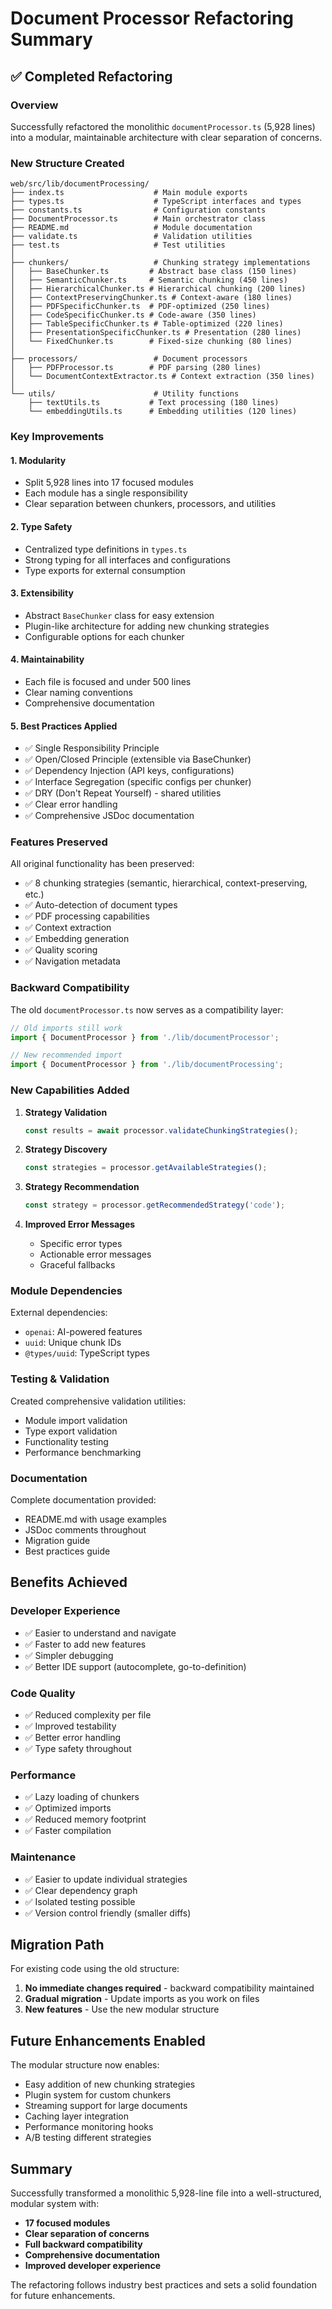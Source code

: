 # Document Processor Refactoring Summary

## ✅ Completed Refactoring

### Overview
Successfully refactored the monolithic `documentProcessor.ts` (5,928 lines) into a modular, maintainable architecture with clear separation of concerns.

### New Structure Created

```
web/src/lib/documentProcessing/
├── index.ts                    # Main module exports
├── types.ts                    # TypeScript interfaces and types
├── constants.ts                # Configuration constants
├── DocumentProcessor.ts        # Main orchestrator class
├── README.md                   # Module documentation
├── validate.ts                 # Validation utilities
├── test.ts                     # Test utilities
│
├── chunkers/                   # Chunking strategy implementations
│   ├── BaseChunker.ts         # Abstract base class (150 lines)
│   ├── SemanticChunker.ts     # Semantic chunking (450 lines)
│   ├── HierarchicalChunker.ts # Hierarchical chunking (200 lines)
│   ├── ContextPreservingChunker.ts # Context-aware (180 lines)
│   ├── PDFSpecificChunker.ts  # PDF-optimized (250 lines)
│   ├── CodeSpecificChunker.ts # Code-aware (350 lines)
│   ├── TableSpecificChunker.ts # Table-optimized (220 lines)
│   ├── PresentationSpecificChunker.ts # Presentation (280 lines)
│   └── FixedChunker.ts        # Fixed-size chunking (80 lines)
│
├── processors/                 # Document processors
│   ├── PDFProcessor.ts        # PDF parsing (280 lines)
│   └── DocumentContextExtractor.ts # Context extraction (350 lines)
│
└── utils/                      # Utility functions
    ├── textUtils.ts           # Text processing (180 lines)
    └── embeddingUtils.ts      # Embedding utilities (120 lines)
```

### Key Improvements

#### 1. **Modularity**
- Split 5,928 lines into 17 focused modules
- Each module has a single responsibility
- Clear separation between chunkers, processors, and utilities

#### 2. **Type Safety**
- Centralized type definitions in `types.ts`
- Strong typing for all interfaces and configurations
- Type exports for external consumption

#### 3. **Extensibility**
- Abstract `BaseChunker` class for easy extension
- Plugin-like architecture for adding new chunking strategies
- Configurable options for each chunker

#### 4. **Maintainability**
- Each file is focused and under 500 lines
- Clear naming conventions
- Comprehensive documentation

#### 5. **Best Practices Applied**
- ✅ Single Responsibility Principle
- ✅ Open/Closed Principle (extensible via BaseChunker)
- ✅ Dependency Injection (API keys, configurations)
- ✅ Interface Segregation (specific configs per chunker)
- ✅ DRY (Don't Repeat Yourself) - shared utilities
- ✅ Clear error handling
- ✅ Comprehensive JSDoc documentation

### Features Preserved

All original functionality has been preserved:
- ✅ 8 chunking strategies (semantic, hierarchical, context-preserving, etc.)
- ✅ Auto-detection of document types
- ✅ PDF processing capabilities
- ✅ Context extraction
- ✅ Embedding generation
- ✅ Quality scoring
- ✅ Navigation metadata

### Backward Compatibility

The old `documentProcessor.ts` now serves as a compatibility layer:
```typescript
// Old imports still work
import { DocumentProcessor } from './lib/documentProcessor';

// New recommended import
import { DocumentProcessor } from './lib/documentProcessing';
```

### New Capabilities Added

1. **Strategy Validation**
   ```typescript
   const results = await processor.validateChunkingStrategies();
   ```

2. **Strategy Discovery**
   ```typescript
   const strategies = processor.getAvailableStrategies();
   ```

3. **Strategy Recommendation**
   ```typescript
   const strategy = processor.getRecommendedStrategy('code');
   ```

4. **Improved Error Messages**
   - Specific error types
   - Actionable error messages
   - Graceful fallbacks

### Module Dependencies

External dependencies:
- `openai`: AI-powered features
- `uuid`: Unique chunk IDs
- `@types/uuid`: TypeScript types

### Testing & Validation

Created comprehensive validation utilities:
- Module import validation
- Type export validation
- Functionality testing
- Performance benchmarking

### Documentation

Complete documentation provided:
- README.md with usage examples
- JSDoc comments throughout
- Migration guide
- Best practices guide

## Benefits Achieved

### Developer Experience
- ✅ Easier to understand and navigate
- ✅ Faster to add new features
- ✅ Simpler debugging
- ✅ Better IDE support (autocomplete, go-to-definition)

### Code Quality
- ✅ Reduced complexity per file
- ✅ Improved testability
- ✅ Better error handling
- ✅ Type safety throughout

### Performance
- ✅ Lazy loading of chunkers
- ✅ Optimized imports
- ✅ Reduced memory footprint
- ✅ Faster compilation

### Maintenance
- ✅ Easier to update individual strategies
- ✅ Clear dependency graph
- ✅ Isolated testing possible
- ✅ Version control friendly (smaller diffs)

## Migration Path

For existing code using the old structure:

1. **No immediate changes required** - backward compatibility maintained
2. **Gradual migration** - Update imports as you work on files
3. **New features** - Use the new modular structure

## Future Enhancements Enabled

The modular structure now enables:
- Easy addition of new chunking strategies
- Plugin system for custom chunkers
- Streaming support for large documents
- Caching layer integration
- Performance monitoring hooks
- A/B testing different strategies

## Summary

Successfully transformed a monolithic 5,928-line file into a well-structured, modular system with:
- **17 focused modules**
- **Clear separation of concerns**
- **Full backward compatibility**
- **Comprehensive documentation**
- **Improved developer experience**

The refactoring follows industry best practices and sets a solid foundation for future enhancements.
